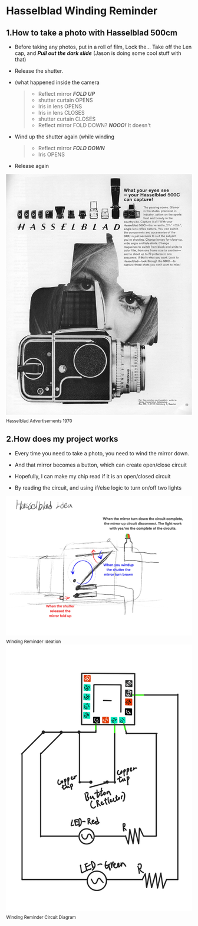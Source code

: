 # Hasselblad Winding Reminder

## 1.How to take a photo with Hasselblad 500cm

- Before taking any photos, put in a roll of film, Lock the... Take off the Len cap, and ***Pull out the dark slide*** (Jason is doing some cool stuff with that)
* Release the shutter. 
+ (what happened inside the camera
  > - Reflect mirror ***FOLD UP***
  > - shutter curtain OPENS
  > - Iris in lens OPENS
  > - Iris in lens CLOSES
  > - shutter curtain CLOSES
  > - Reflect mirror FOLD DOWN? ***NOOO!*** It doesn't
  
- Wind up the shutter again (while winding
  > - Reflect mirror ***FOLD DOWN***
  > - Iris OPENS
* Release again

![image description](hasselblad_ad.jpeg)
<sub>Hasselblad Advertisements 1970</sub> 

## 2.How does my project works

- Every time you need to take a photo, you need to wind the mirror down.
* And that mirror becomes a button, which can create open/close circuit
+ Hopefully, I can make my chip read if it is an open/closed circuit
- By reading the circuit, and using if/else logic to turn on/off two lights

![image description](Munchy_CameraReady_Idea.jpg)
<sub>Winding Reminder Ideation</sub> 
![image description](Week4_Diagram_Munchy.jpg)
<sub>Winding Reminder Circuit Diagram</sub> 
